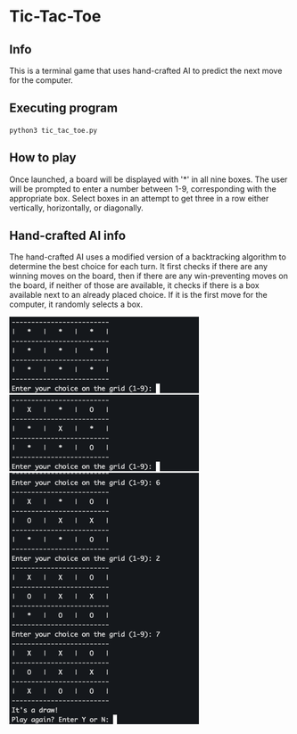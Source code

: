 # Tic-Tac-Toe

## Info

This is a terminal game that uses hand-crafted AI to predict the next move for the computer. 

## Executing program
`python3 tic_tac_toe.py`

## How to play

Once launched, a board will be displayed with '*' in all nine boxes. The user will be prompted 
to enter a number between 1-9, corresponding with the appropriate box. Select boxes in an attempt to get 
three in a row either vertically, horizontally, or diagonally. 

## Hand-crafted AI info

The hand-crafted AI uses a modified version of a backtracking algorithm to determine the best choice for each
turn. It first checks if there are any winning moves on the board, then if there are any win-preventing moves on the board,
if neither of those are available, it checks if there is a box available next to an already placed choice. If it is the first move 
for the computer, it randomly selects a box. 


![Demo_output1](assets/demo_output1.png)
![Demo_output2](assets/demo_output2.png)
![Demo_output3](assets/demo_output3.png)
